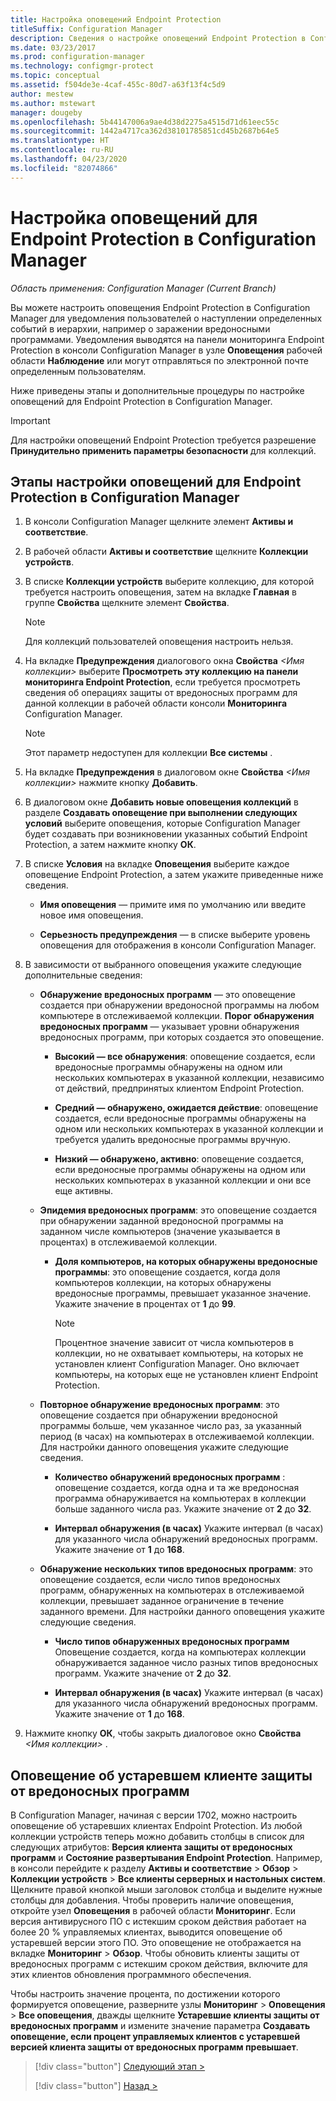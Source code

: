 ```yaml
---
title: Настройка оповещений Endpoint Protection
titleSuffix: Configuration Manager
description: Сведения о настройке оповещений Endpoint Protection в Configuration Manager.
ms.date: 03/23/2017
ms.prod: configuration-manager
ms.technology: configmgr-protect
ms.topic: conceptual
ms.assetid: f504de3e-4caf-455c-80d7-a63f13f4c5d9
author: mestew
ms.author: mstewart
manager: dougeby
ms.openlocfilehash: 5b44147006a9ae4d38d2275a4515d71d61eec55c
ms.sourcegitcommit: 1442a4717ca362d38101785851cd45b2687b64e5
ms.translationtype: HT
ms.contentlocale: ru-RU
ms.lasthandoff: 04/23/2020
ms.locfileid: "82074866"
---
```

#  <a name="configure-alerts-for-endpoint-protection-in-configuration-manager"></a>Настройка оповещений для Endpoint Protection в Configuration Manager

*Область применения: Configuration Manager (Current Branch)*

 Вы можете настроить оповещения Endpoint Protection в Configuration Manager для уведомления пользователей о наступлении определенных событий в иерархии, например о заражении вредоносными программами. Уведомления выводятся на панели мониторинга Endpoint Protection в консоли Configuration Manager в узле **Оповещения** рабочей области **Наблюдение** или могут отправляться по электронной почте определенным пользователям.

 Ниже приведены этапы и дополнительные процедуры по настройке оповещений для Endpoint Protection в Configuration Manager.

> [!IMPORTANT]
>  Для настройки оповещений Endpoint Protection требуется разрешение **Принудительно применить параметры безопасности** для коллекций.

## <a name="steps-to-configure-alerts-for-endpoint-protection-in-configuration-manager"></a>Этапы настройки оповещений для Endpoint Protection в Configuration Manager

1.  В консоли Configuration Manager щелкните элемент **Активы и соответствие**.

2.  В рабочей области **Активы и соответствие** щелкните **Коллекции устройств**.

3.  В списке **Коллекции устройств** выберите коллекцию, для которой требуется настроить оповещения, затем на вкладке **Главная** в группе **Свойства** щелкните элемент **Свойства**.

    > [!NOTE]
    >  Для коллекций пользователей оповещения настроить нельзя.

4.  На вкладке **Предупреждения** диалогового окна **Свойства** _<Имя коллекции\>_ выберите **Просмотреть эту коллекцию на панели мониторинга Endpoint Protection**, если требуется просмотреть сведения об операциях защиты от вредоносных программ для данной коллекции в рабочей области консоли **Мониторинга** Configuration Manager.

    > [!NOTE]
    >  Этот параметр недоступен для коллекции **Все системы** .

5.  На вкладке **Предупреждения** в диалоговом окне **Свойства** _<Имя коллекции\>_ нажмите кнопку **Добавить**.

6.  В диалоговом окне **Добавить новые оповещения коллекций** в разделе **Создавать оповещение при выполнении следующих условий** выберите оповещения, которые Configuration Manager будет создавать при возникновении указанных событий Endpoint Protection, а затем нажмите кнопку **ОК**.

7.  В списке **Условия** на вкладке **Оповещения** выберите каждое оповещение Endpoint Protection, а затем укажите приведенные ниже сведения.

    -   **Имя оповещения** — примите имя по умолчанию или введите новое имя оповещения.

    -   **Серьезность предупреждения** — в списке выберите уровень оповещения для отображения в консоли Configuration Manager.

8.  В зависимости от выбранного оповещения укажите следующие дополнительные сведения:

    -   **Обнаружение вредоносных программ** — это оповещение создается при обнаружении вредоносной программы на любом компьютере в отслеживаемой коллекции. **Порог обнаружения вредоносных программ** — указывает уровни обнаружения вредоносных программ, при которых создается это оповещение.

        -   **Высокий — все обнаружения**: оповещение создается, если вредоносные программы обнаружены на одном или нескольких компьютерах в указанной коллекции, независимо от действий, предпринятых клиентом Endpoint Protection.

        -   **Средний — обнаружено, ожидается действие**: оповещение создается, если вредоносные программы обнаружены на одном или нескольких компьютерах в указанной коллекции и требуется удалить вредоносные программы вручную.

        -   **Низкий — обнаружено, активно**: оповещение создается, если вредоносные программы обнаружены на одном или нескольких компьютерах в указанной коллекции и они все еще активны.

    -   **Эпидемия вредоносных программ**: это оповещение создается при обнаружении заданной вредоносной программы на заданном числе компьютеров (значение указывается в процентах) в отслеживаемой коллекции.

        -   **Доля компьютеров, на которых обнаружены вредоносные программы**: это оповещение создается, когда доля компьютеров коллекции, на которых обнаружены вредоносные программы, превышает указанное значение. Укажите значение в процентах от **1** до **99**.

            > [!NOTE]
            >  Процентное значение зависит от числа компьютеров в коллекции, но не охватывает компьютеры, на которых не установлен клиент Configuration Manager. Оно включает компьютеры, на которых еще не установлен клиент Endpoint Protection.

    -   **Повторное обнаружение вредоносных программ**: это оповещение создается при обнаружении вредоносной программы больше, чем указанное число раз, за указанный период (в часах) на компьютерах в отслеживаемой коллекции. Для настройки данного оповещения укажите следующие сведения.

        -   **Количество обнаружений вредоносных программ** : оповещение создается, когда одна и та же вредоносная программа обнаруживается на компьютерах в коллекции больше заданного числа раз. Укажите значение от **2** до **32**.

        -   **Интервал обнаружения (в часах)** Укажите интервал (в часах) для указанного числа обнаружений вредоносных программ. Укажите значение от **1** до **168**.

    -   **Обнаружение нескольких типов вредоносных программ**: это оповещение создается, если число типов вредоносных программ, обнаруженных на компьютерах в отслеживаемой коллекции, превышает заданное ограничение в течение заданного времени. Для настройки данного оповещения укажите следующие сведения.

        -   **Число типов обнаруженных вредоносных программ** Оповещение создается, когда на компьютерах коллекции обнаруживается заданное число разных типов вредоносных программ. Укажите значение от **2** до **32**.

        -   **Интервал обнаружения (в часах)** Укажите интервал (в часах) для указанного числа обнаружений вредоносных программ. Укажите значение от **1** до **168**.

9. Нажмите кнопку **ОК**, чтобы закрыть диалоговое окно **Свойства** _<Имя коллекции\>_ .  

## <a name="alert-for-outdated-malware-client"></a>Оповещение об устаревшем клиенте защиты от вредоносных программ

В Configuration Manager, начиная с версии 1702, можно настроить оповещение об устаревших клиентах Endpoint Protection. Из любой коллекции устройств теперь можно добавить столбцы в список для следующих атрибутов: **Версия клиента защиты от вредоносных программ** и **Состояние развертывания Endpoint Protection**. Например, в консоли перейдите к разделу **Активы и соответствие** > **Обзор** > **Коллекции устройств** > **Все клиенты серверных и настольных систем**. Щелкните правой кнопкой мыши заголовок столбца и выделите нужные столбцы для добавления. Чтобы проверить наличие оповещения, откройте узел **Оповещения** в рабочей области **Мониторинг**. Если версия антивирусного ПО с истекшим сроком действия работает на более 20 % управляемых клиентах, выводится оповещение об устаревшей версии этого ПО. Это оповещение не отображается на вкладке **Мониторинг** > **Обзор**. Чтобы обновить клиенты защиты от вредоносных программ с истекшим сроком действия, включите для этих клиентов обновления программного обеспечения.

Чтобы настроить значение процента, по достижении которого формируется оповещение, разверните узлы **Мониторинг** > **Оповещения** > **Все оповещения**, дважды щелкните **Устаревшие клиенты защиты от вредоносных программ** и измените значение параметра **Создавать оповещение, если процент управляемых клиентов с устаревшей версией клиента защиты от вредоносных программ превышает**.

> [!div class="button"]
> [Следующий этап >](endpoint-definition-updates.md)
> 
> [!div class="button"]
> [Назад >](endpoint-protection-site-role.md)
